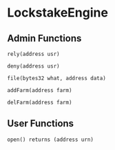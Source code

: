# LockstakeEngine

## Admin Functions

`rely(address usr)`

`deny(address usr)`

`file(bytes32 what, address data)`

`addFarm(address farm)`

`delFarm(address farm)`

## User Functions

`open() returns (address urn)`